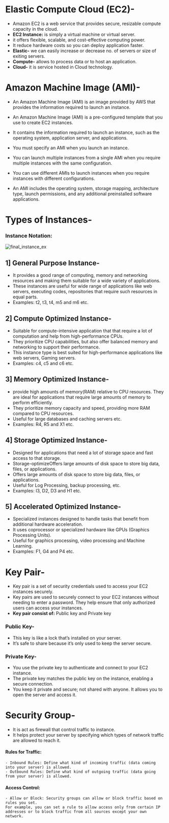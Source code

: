 # Elastic Compute Cloud (EC2)-
- Amazon EC2 is a web service that provides secure, resizable compute capacity in the cloud.
- **EC2 Instance:** is simply a virtual machine or virtual server.
- it offers flexible, scalable, and cost-effective computing power.
- It reduce hardware costs so you can deploy application faster.
- **Elastic-** we can easily increase or decrease no. of servers or size of exiting servers.
- **Compute-** allows to process data or to host an application.
- **Cloud-** it is service hosted in Cloud technology.

# Amazon Machine Image (AMI)-
- An Amazon Machine Image (AMI) is an image provided by AWS that provides the information required to launch an instance.
- An Amazon Machine Image (AMI) is a pre-configured template that you use to create EC2 instances.
- It contains the information required to launch an instance, such as the operating system, application server, and applications.
- You must specify an AMI when you launch an instance.
- You can launch multiple instances from a single AMI when you require multiple instances with the same configuration.
- You can use different AMIs to launch instances when you require instances with different configurations.

- An AMI includes the operating system, storage mapping, architecture type, launch permissions, and any additional preinstalled software applications.

# Types of Instances-
### Instance Notation:

![final_instance_ex](https://github.com/user-attachments/assets/47293aa1-d7ff-4fa6-bddd-7f59a95980b4)


## 1] General Purpose Instance-
- It provides a good range of computing, memory and networking resources and making them suitable for a wide variety of applications.
- These instances are useful for wide range of applications like web servers, executing codes, repositories that require such resources in equal parts.
- Examples: t2, t3, t4, m5 and m6 etc.


## 2] Compute Optimized Instance-
- Suitable for compute-intensive application that that require a lot of computation and help from high-performance CPUs.
- They prioritize CPU capabilities, but also offer balanced memory and networking to support their performance.
- This instance type is best suited for high-performance applications like web servers, Gaming servers.
- Examples: c4, c5 and c6 etc.
  
## 3] Memory Optimized Instance-
- provide high amounts of memory(RAM) relative to CPU resources. They are ideal for applications that require large amounts of memory to perform efficiently.
- They prioritize memory capacity and speed, providing more RAM compared to CPU resources.
- Useful for large databases and caching servers etc.
- Examples: R4, R5 and X1 etc.

## 4] Storage Optimized Instance-
- Designed for applications that need a lot of storage space and fast access to that storage.
- Storage-optimizeOffers large amounts of disk space to store big data, files, or applications.
- Offers large amounts of disk space to store big data, files, or applications.
- Useful for Log Processing, backup processing, etc.
- Examples: I3, D2, D3 and H1 etc.

## 5] Accelerated Optimized Instance-
- Specialized instances designed to handle tasks that benefit from additional hardware acceleration.
- It uses coprocessor or specialized hardware like GPUs (Graphics Processing Units).
- Useful for graphics processing, video processing and Machine Learning.
- Examples: F1, G4 and P4 etc.

# Key Pair-
- Key pair is a set of security credentials used to access your EC2 instances securely.
- Key pairs are used to securely connect to your EC2 instances without needing to enter a password. They help ensure that only authorized users can access your instances.
- **Key pair consist of:** Public key and Private key
### Public Key-
-  This key is like a lock that’s installed on your server.
-  It’s safe to share because it’s only used to keep the server secure.
### Private Key-
- You use the private key to authenticate and connect to your EC2 instance.
- The private key matches the public key on the instance, enabling a secure connection.
- You keep it private and secure; not shared with anyone. It allows you to open the server and access it.

# Security Group-
- It is act as firewall that control traffic to instance.
- It helps protect your server by specifying which types of network traffic are allowed to reach it.
#### Rules for Traffic:
    - Inbound Rules: Define what kind of incoming traffic (data coming into your server) is allowed. 
    - Outbound Rules: Define what kind of outgoing traffic (data going from your server) is allowed.
#### Access Control:

    - Allow or Block: Security groups can allow or block traffic based on rules you set. 
    For example, you can set a rule to allow access only from certain IP addresses or to block traffic from all sources except your own network.







